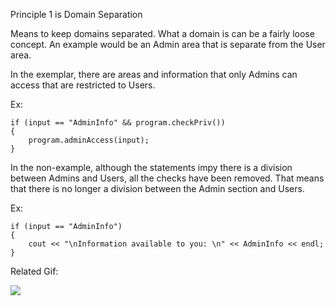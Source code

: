 Principle 1 is Domain Separation

Means to keep domains separated. What a domain is can be a fairly loose concept. An example would be an Admin area that is separate from the User area.

In the exemplar, there are areas and information that only Admins can access that are restricted to Users.

Ex:

	if (input == "AdminInfo" && program.checkPriv())
	{
		program.adminAccess(input);
	}

In the non-example, although the statements impy there is a division between Admins and Users, all the checks have been removed. That means that there is no longer a division between the Admin section and Users.

Ex:

	if (input == "AdminInfo")
	{
		cout << "\nInformation available to you: \n" << AdminInfo << endl;
	}

Related Gif:

![](https://github.com/UW-COSC-4010-5010-CYBER-FA-2017/foundational-concepts-in-cybersecurity-aphorism14/blob/master/Principle%201/Principle1finished.gif)

